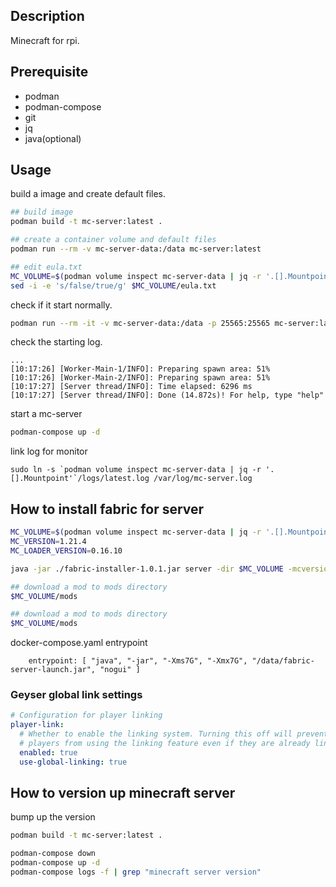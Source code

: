 
## Description

Minecraft for rpi.

## Prerequisite

* podman
* podman-compose
* git
* jq
* java(optional)

## Usage

build a image and create default files.

```bash
## build image
podman build -t mc-server:latest .

## create a container volume and default files
podman run --rm -v mc-server-data:/data mc-server:latest

## edit eula.txt
MC_VOLUME=$(podman volume inspect mc-server-data | jq -r '.[].Mountpoint')
sed -i -e 's/false/true/g' $MC_VOLUME/eula.txt
```

check if it start normally.

```bash
podman run --rm -it -v mc-server-data:/data -p 25565:25565 mc-server:latest
```

check the starting log.

```
...
[10:17:26] [Worker-Main-1/INFO]: Preparing spawn area: 51%
[10:17:26] [Worker-Main-2/INFO]: Preparing spawn area: 51%
[10:17:27] [Server thread/INFO]: Time elapsed: 6296 ms
[10:17:27] [Server thread/INFO]: Done (14.872s)! For help, type "help"
```

start a mc-server

```bash
podman-compose up -d
```

link log for monitor

```
sudo ln -s `podman volume inspect mc-server-data | jq -r '.[].Mountpoint'`/logs/latest.log /var/log/mc-server.log
```

## How to install fabric for server

```bash
MC_VOLUME=$(podman volume inspect mc-server-data | jq -r '.[].Mountpoint')
MC_VERSION=1.21.4
MC_LOADER_VERSION=0.16.10

java -jar ./fabric-installer-1.0.1.jar server -dir $MC_VOLUME -mcversion $MC_VERSION -loader $MC_LOADER_VERSION -downloadMinecraft
```

```bash
## download a mod to mods directory
$MC_VOLUME/mods
```

```bash
## download a mod to mods directory
$MC_VOLUME/mods
```

docker-compose.yaml entrypoint

```
    entrypoint: [ "java", "-jar", "-Xms7G", "-Xmx7G", "/data/fabric-server-launch.jar", "nogui" ]
```

### Geyser global link settings

```yaml
# Configuration for player linking
player-link:
  # Whether to enable the linking system. Turning this off will prevent
  # players from using the linking feature even if they are already linked.
  enabled: true
  use-global-linking: true
```

## How to version up minecraft server

bump up the version 

```bash
podman build -t mc-server:latest .

podman-compose down
podman-compose up -d
podman-compose logs -f | grep "minecraft server version"
```

